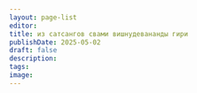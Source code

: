 ```yaml
---
layout: page-list
editor: 
title: из сатсангов свами вишнудевананды гири
publishDate: 2025-05-02
draft: false
description: 
tags: 
image:
---
```


